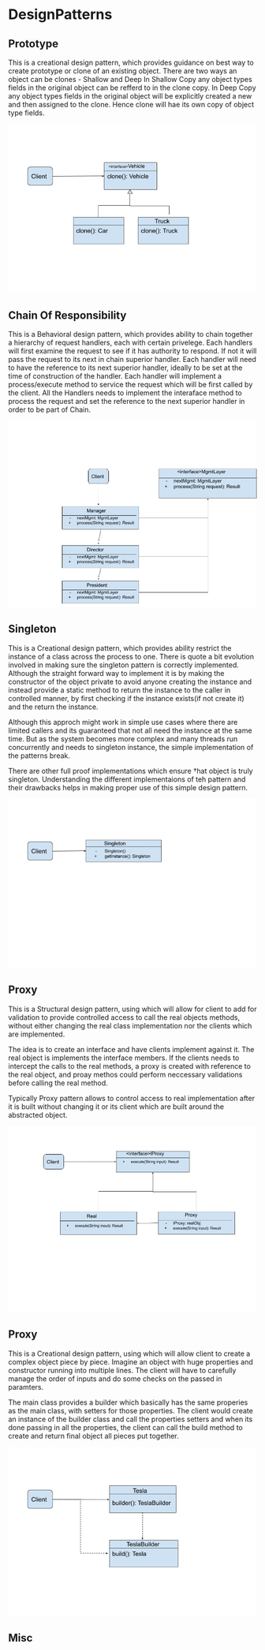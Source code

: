 # DesignPatterns

## Prototype
This is a creational design pattern, which provides guidance on best way to create prototype or clone of an existing object.
There are two ways an object can be clones - Shallow and Deep
In Shallow Copy any object types fields in the original object can be refferd to in the clone copy.
In Deep Copy any object types fields in the original object will be explicitly created a new and then assigned to the clone. Hence clone will hae its own copy of object type fields.

![Image](https://github.com/prakashtanaji/DesignPatterns/blob/master/resources/Prototype.png)



## Chain Of Responsibility
This is a Behavioral design pattern, which provides ability to chain together a hierarchy of request handlers, each with certain privelege.
Each handlers will first examine the request to see if it has authority to respond. If not it will pass the request to its next in chain superior handler.
Each handler will need to have the reference to its next superior handler, ideally to be set at the time of construction of the handler.
Each handler will implement a process/execute method to service the request which will be first called by the client.
All the Handlers needs to implement the interaface method to process the request and set the reference to the next superior handler in order to be part of Chain.

![Image](https://github.com/prakashtanaji/DesignPatterns/blob/master/resources/ChainOfResponsibility.png)


## Singleton
This is a Creational design pattern, which provides ability restrict the instance of a class across the process to one.
There is quote a bit evolution involved in making sure the singleton pattern is correctly implemented. Although the straight forward way to implement it is by making the constructor of the object private to avoid anyone creating the instance and instead provide a static method to return the instance to the caller in controlled manner, by first checking if the instance exists(if not create it) and the return the instance.

Although this approch might work in simple use cases where there are limited callers and its guaranteed that not all need the instance at the same time.
But as the system becomes more complex and many threads run concurrently and needs to singleton instance, the simple implementation of the patterns break.

There are other full proof implementations which ensure †hat object is truly singleton. Understanding the different implementaions of teh pattern and their drawbacks helps in making proper use of this simple design pattern.

![Image](https://github.com/prakashtanaji/DesignPatterns/blob/master/resources/Singleton.png)

## Proxy
This is a Structural design pattern, using which will allow for client to add for validation to provide controlled access to call the real objects methods, without either changing the real class implementation nor the clients which are implemented.

The idea is to create an interface and have clients implement against it. The real object is implements the interface members.
If the clients needs to intercept the calls to the real methods, a proxy is created with reference to the real object, and proay methos could 
perform neccessary validations before calling the real method.

Typically Proxy pattern allows to control access to real implementation after it is built without changing it or its client which are built around the abstracted object.

![Image](https://github.com/prakashtanaji/DesignPatterns/blob/master/resources/Proxy.png)

## Proxy
This is a Creational design pattern, using which will allow client to create a complex object piece by piece.
Imagine an object with huge properties and constructor running into multiple lines. The client will have to carefully manage the order of inputs and do some checks on the passed in paramters.

The main class provides a builder which basically has the same properies as the main class, with setters for those properties.
The client would create an instance of the builder class and call the properties setters and when its done passing in all the properties, the client can call the build method to create and return final object all pieces put together.

![Image](https://github.com/prakashtanaji/DesignPatterns/blob/master/resources/Builder.png)

## Misc

